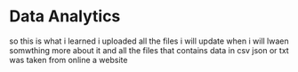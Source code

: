 # Data Analytics

so this is what i learned i uploaded all the files i will update when i will lwaen somwthing more about it 
and all the files that contains data in csv json or txt was taken from online a website
